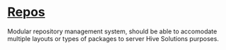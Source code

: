 # [Repos](http://repos.hive.pt)

Modular repository management system, should be able to accomodate multiple layouts
or types of packages to server Hive Solutions purposes.
